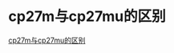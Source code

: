 # cp27m与cp27mu的区别
[cp27m与cp27mu的区别](https://aiwithcloud.com/2021/10/15/cp27m%e4%b8%8ecp27mu%e7%9a%84%e5%8c%ba%e5%88%ab/)